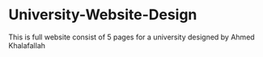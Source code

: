 # University-Website-Design
This is full website consist of 5 pages for a university designed by Ahmed Khalafallah
